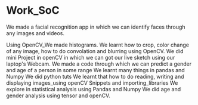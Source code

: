 # Work_SoC

We made a facial recognition app in which we can identify faces through any images and videos. 

Using OpenCV_We made histograms.
We learnt how to crop, color change of any image, how to do convolation and blurring using OpenCV.
We did mini Project in openCV in which we can got our live sketch using our laptop's Webcam.
We made a code through which we can predict a gender and age of a person in some range
We learnt many things in pandas and Numpy
We did python tuts
We learnt that how to do reading, writing and displaying images_using openCV
Snippets and importing_libraries
We explore in statistical analysis using Pandas and Numpy
We did age and gender analysis using tensor and openCV.
